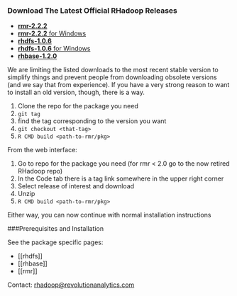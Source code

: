 ### Download The Latest Official RHadoop Releases

* [__rmr-2.2.2__](http://goo.gl/jRn47)
* [__rmr-2.2.2__ for Windows](http://goo.gl/Jt6bF)
* [__rhdfs-1.0.6__](https://github.com/RevolutionAnalytics/rhdfs/blob/master/build/rhdfs_1.0.6.tar.gz?raw=true)
* [__rhdfs-1.0.6__ for Windows](https://github.com/RevolutionAnalytics/rhdfs/blob/master/build/rhdfs_1.0.6.zip?raw=true)
* [__rhbase-1.2.0__](https://github.com/RevolutionAnalytics/rhbase/blob/master/build/rhbase_1.2.0.tar.gz?raw=true)

We are limiting the listed downloads to the most recent stable version to simplify things and prevent people from downloading obsolete versions (and we say that from experience). If you have a very strong reason to want to install an old version, though, there is a way.

1. Clone the repo for the package you need
2. `git tag`
3. find the tag corresponding to the version you want
4. `git checkout <that-tag>`
5. `R CMD build <path-to-rmr/pkg>`

From the web interface:

1. Go to repo for the package you need (for rmr < 2.0 go to the now retired RHadoop repo)
2. In the Code tab there is a tag link somewhere in the upper right corner
3. Select release of interest and download
4. Unzip
5. `R CMD build <path-to-rmr/pkg>`

Either way, you can now continue with normal installation instructions

###Prerequisites and Installation

See the package specific pages:

* [[rhdfs]]
* [[rhbase]]
* [[rmr]]

Contact: rhadoop@revolutionanalytics.com